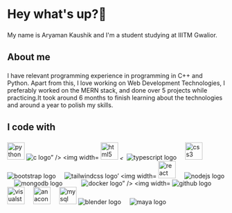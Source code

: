 <h1 align="left">Hey what's up?👋</h1>

###

<p align="left">My name is Aryaman Kaushik and I'm a student studying at IIITM Gwalior.</p>

###

<h2 align="left">About me</h2>

###

<p align="left">I have relevant programming experience in programming in C++ and Python. Apart from this, I love working on Web Development Technologies, I preferably worked on the MERN stack, and done over 5 projects while practicing.It took around 6 months to finish learning about the technologies and around a year to polish my skills. </p>

###

<h2 align="left">I code with</h2>

###

<div align = "left">
<img src="https://cdn.jsdelivr.net/gh/devicons/devicon/icons/python/python-original.svg" height="40" alt="python logo” />
<img width="12" />
<img src="https://cdn.jsdelivr.net/gh/devicons/devicon/icons/c/c-original.svg” height="40" alt="c logo” />
<img width="12" />
<img src="https://cdn.jsdelivr.net/gh/devicons/devicon/icons/html5/html5-original .svg" height="40" alt="html5 logo” />
<img width="12" />
<img src="https://cdn.jsdelivr.net/gh/devicons/devicon/icons/javascript/javascript-original.svg” height="40" alt=
<img width="12" />
<img src="https://cdn.jsdelivr.net/gh/devicons/devicon/icons/typescript/typescript-original.svg” height="40" alt="typescript logo" />
<img width="12" />
<img src="https://cdn.jsdelivr.net/gh/devicons/devicon/icons/css3/css3-original.svg" height="40" alt="css3 logo" />
<img width="12" />
<img src="https://cdn.jsdelivr.net/gh/devicons/devicon/icons/bootstrap/bootstrap-original.svg” height="40" alt="bootstrap logo" />
<img width="12" />
<img src="https://cdn.jsdelivr.net/gh/devicons/devicon/icons/tailwindcss/tailwindcss-original-wordmark. svg” height="40" alt="tailwindcss logo’
<img width="12" />
<img src="https://cdn.jsdelivr.net/gh/devicons/devicon/icons/react/react-original.svg" height="40" alt="react logo" />
<img width="12" />
<img src="https://cdn.jsdelivr.net/gh/devicons/devicon/icons/nodejs/nodejs-original.svg™ height="40" alt="nodejs logo" />
<img width="12" />
<img src="https://cdn.jsdelivr.net/gh/devicons/devicon/icons/mongodb/mongodb-original . svg” height="40" alt="mongodb logo" />
<img width="12" />
<img src="https://cdn.jsdelivr.net/gh/devicons/devicon/icons/socketio/socketio-original.svg" height="4e" alt="socketio logo" />
<img width="12" />
<img src="https://cdn.jsdelivr.net/gh/devicons/devicon/icons/docker/docker-original.svg” height="40" alt="docker logo” />
<img width="12" />
<img src="https://cdn.jsdelivr.net/gh/devicons/devicon/icons/github/github-original.svg” height="40" alt="github logo" />
<img width="12" />
<img src="https://cdn.jsdelivr.net/gh/devicons/devicon/icons/visualstudio/visualstudio-plain.svg" height="40" alt="visualstudio logo"/>
<img width="12" />
<img src="https://cdn.jsdelivr.net/gh/devicons/devicon/icons/anaconda/anaconda-original. svg" height="40" alt="anaconda logo" />
<img width="12" />
<img src="https://cdn.jsdelivr.net/gh/devicons/devicon/icons/mysql/mysql-original.svg" height="40" alt="mysql logo” />
<img width="12" />
<img src="https://cdn.jsdelivr.net/gh/devicons/devicon/icons/blender/blender-original.svg” height="40" alt="blender logo" />
<img width="12" />
<img src="https://cdn.jsdelivr.net/gh/devicons/devicon/icons/maya/maya-original svg” height="40" alt="maya logo" />
</div>

###


